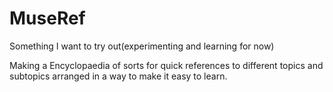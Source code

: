 # MuseRef
Something I want to try out(experimenting and learning for now)

Making a Encyclopaedia of sorts for quick references to different topics and subtopics arranged in a way to make it easy to learn.
